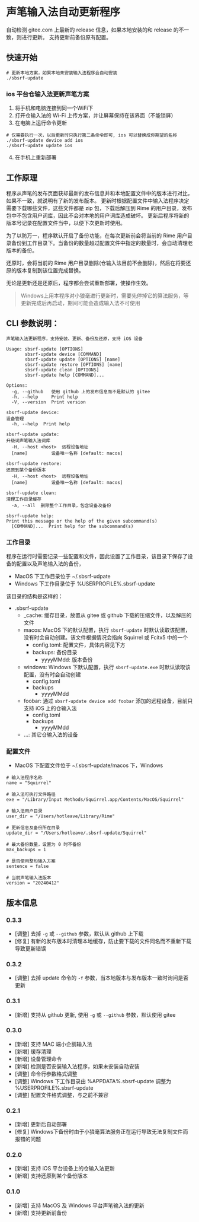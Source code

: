 # 声笔输入法自动更新程序

自动检测 gitee.com 上最新的 release 信息，如果本地安装的和 release 的不一致，则进行更新。
支持更新前备份原有配置。

## 快速开始

```shell
# 更新本地方案，如果本地未安装输入法程序会自动安装
./sbsrf-update
```

### ios 平台仓输入法更新声笔方案

1. 将手机和电脑连接到同一个WiFi下
2. 打开仓输入法的 Wi-Fi 上传方案，并让屏幕保持在该界面（不能锁屏）
3. 在电脑上运行命令更新
  ```shell
  # 仅需要执行一次，以后更新时只执行第二条命令即可, ios 可以替换成你期望的名称
  ./sbsrf-update device add ios
  ./sbsrf-update update ios
  ```
4. 在手机上重新部署

## 工作原理

程序从声笔的发布页面获却最新的发布信息并和本地配置文件中的版本进行对比，如果不一致，就说明有了新的发布版本。
更新时根据配置文件中输入法程序决定需要下载哪些文件，这些文件都是 zip 包，下载后解压到 Rime 的用户目录，发布包中不包含用户词库，因此不会对本地的用户词库造成破坏。
更新后程序将新的版本号记录在配置文件当中，以便下次更新时使用。

为了以防万一，程序默认开启了备份功能，在每次更新前会将当前的 Rime 用户目录备份到工作目录下。当备份的数量超过配置文件中指定的数量时，会自动清理老版本的备份。

还原时，会将当前的 Rime 用户目录删除(仓输入法目前不会删除)，然后在将要还原的版本复制到该位置完成替换。

无论是更新还是还原后，程序都会尝试重新部署，使操作生效。

> Windows上用本程序对小狼毫进行更新时，需要先停掉它的算法服务，等更新完成后再启动，期间可能会造成输入法不可使用


## CLI 参数说明：

```text
声笔输入法更新程序，支持安装、更新、备份及还原，支持 iOS 设备

Usage: sbsrf-update [OPTIONS]
       sbsrf-update device [COMMAND]
       sbsrf-update update [OPTIONS] [name]
       sbsrf-update restore [OPTIONS] [name]
       sbsrf-update clean [OPTIONS]
       sbsrf-update help [COMMAND]...

Options:
  -g, --github   使用 github 上的发布信息而不是默认的 gitee
  -h, --help     Print help
  -V, --version  Print version

sbsrf-update device:
设备管理
  -h, --help  Print help

sbsrf-update update:
升级词声笔输入法词库
  -H, --host <host>  远程设备地址
  [name]         设备唯一名称 [default: macos]

sbsrf-update restore:
还原到某个备份版本
  -H, --host <host>  远程设备地址
  [name]         设备唯一名称 [default: macos]

sbsrf-update clean:
清理工作目录缓存
  -a, --all  删除整个工作目录，包含设备及备份

sbsrf-update help:
Print this message or the help of the given subcommand(s)
  [COMMAND]...  Print help for the subcommand(s)
```

### 工作目录

程序在运行时需要记录一些配置和文件，因此设置了工作目录，该目录下保存了设备的配置以及声笔输入法的备份，

- MacOS 下工作目录位于 ~/.sbsrf-udpate
- Windows 下工作目录位于 %USERPROFILE%\.sbsrf-update

该目录的结构是这样的：

- .sbsrf-update
  - _cache: 缓存目录，放置从 gitee 或 github 下载的压缩文件，以及解压的文件
  - macos: MacOS 下的默认配置，执行 `sbsrf-update` 时默认读取该配置，没有时会自动创建。该文件根据情况会指向 Squirrel 或 Fcitx5 中的一个
    - config.toml: 配置文件，具体内容见下方
    - backups: 备份目录
      - yyyyMMdd: 版本备份
  - windows: Windows 下默认配置，执行 `sbsrf-update.exe` 时默认读取该配置，没有时会自动创建
    - config.toml
    - backups
      - yyyyMMdd
  - foobar: 通过 `sbsrf-update device add foobar` 添加的远程设备，目前只支持 iOS 上的仓输入法
    - config.toml
    - backups
      - yyyyMMdd
  - ...: 其它仓输入法的设备

### 配置文件

- MacOS 下配置文件位于 ~/.sbsrf-update/macos 下，Windows

```text
# 输入法程序名称
name = "Squirrel"

# 输入法可执行文件路径
exe = "/Library/Input Methods/Squirrel.app/Contents/MacOS/Squirrel"

# 输入法用户目录
user_dir = "/Users/hotleave/Library/Rime"

# 更新信息及备份所在目录
update_dir = "/Users/hotleave/.sbsrf-update/Squirrel"

# 最大备份数量，设置为 0 时不备份
max_backups = 1

# 是否使用整句输入方案
sentence = false

# 当前声笔输入法版本
version = "20240412"
```

## 版本信息

### 0.3.3

- [调整] 去掉 `-g` 或 `--github` 参数，默认从 github 上下载
- [修复] 有新的发布版本时清理本地缓存，防止要下载的文件同名而不重新下载导致更新错误

### 0.3.2

- [调整] 去掉 update 命令的 `-f` 参数，当本地版本与发布版本一致时询问是否更新

### 0.3.1

- [新增] 支持从 github 更新, 使用 `-g` 或 `--github` 参数，默认使用 gitee

### 0.3.0

- [新增] 支持 MAC 端小企鹅输入法
- [新增] 缓存清理
- [新增] 设备管理命令
- [新增] 检测是否安装输入法程序，如果未安装自动安装
- [调整] 命令行参数格式调整
- [调整] Windows 下工作目录由 %APPDATA%\.sbsrf-update 调整为 %USERPROFILE%\.sbsrf-update
- [调整] 配置文件格式调整，与之前不兼容

### 0.2.1

- [新增] 更新后自动部署
- [修复] Windows下备份时由于小狼毫算法服务正在运行导致无法复制文件而报错的问题

### 0.2.0

- [新增] 支持 iOS 平台设备上的仓输入法更新
- [新增] 支持还原到某个备份版本

### 0.1.0

- [新增] 支持 MacOS 及 Windows 平台声笔输入法的更新
- [新增] 支持更新前备份
